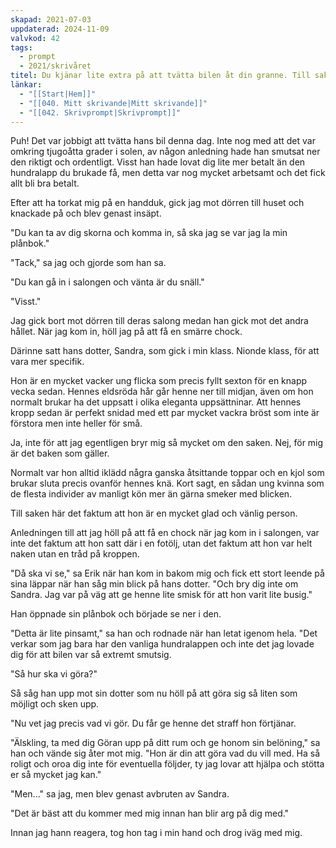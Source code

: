 ```yaml
---
skapad: 2021-07-03
uppdaterad: 2024-11-09
valvkod: 42
tags:
  - prompt
  - 2021/skrivåret
titel: Du kjänar lite extra på att tvätta bilen åt din granne. Till saken hör att du går i samma klass som hans dotter och att du är förälskad i henne
länkar:
  - "[[Start|Hem]]"
  - "[[040. Mitt skrivande|Mitt skrivande]]"
  - "[[042. Skrivprompt|Skrivprompt]]"
---
```

Puh! Det var jobbigt att tvätta hans bil denna dag. Inte nog med att det var omkring tjugoåtta grader i solen, av någon anledning hade han smutsat ner den riktigt och ordentligt. Visst han hade lovat dig lite mer betalt än den hundralapp du brukade få, men detta var nog mycket arbetsamt och det fick allt bli bra betalt.

Efter att ha torkat mig på en handduk, gick jag mot dörren till huset och knackade på och blev genast insäpt.

"Du kan ta av dig skorna och komma in, så ska jag se var jag la min plånbok."

"Tack," sa jag och gjorde som han sa.

"Du kan gå in i salongen och vänta är du snäll."

"Visst."

Jag gick bort mot dörren till deras salong medan han gick mot det andra hållet. När jag kom in, höll jag på att få en smärre chock.

Därinne satt hans dotter, Sandra, som gick i min klass. Nionde klass, för att vara mer specifik.

Hon är en mycket vacker ung flicka som precis fyllt sexton för en knapp vecka sedan. Hennes eldsröda hår går henne ner till midjan, även om hon normalt brukar ha det uppsatt i olika eleganta uppsättninar. Att hennes kropp sedan är perfekt snidad med ett par mycket vackra bröst som inte är förstora men inte heller för små.

Ja, inte för att jag egentligen bryr mig så mycket om den saken. Nej, för mig är det baken som gäller.

Normalt var hon alltid iklädd några ganska åtsittande toppar och en kjol som brukar sluta precis ovanför hennes knä. Kort sagt, en sådan ung kvinna som de flesta individer av manligt kön mer än gärna smeker med blicken.

Till saken här det faktum att hon är en mycket glad och vänlig person.

Anledningen till att jag höll på att få en chock när jag kom in i salongen, var inte det faktum att hon satt där i en fotölj, utan det faktum att hon var helt naken utan en tråd på kroppen.

"Då ska vi se," sa Erik när han kom in bakom mig och fick ett stort leende på sina läppar när han såg min blick på hans dotter. "Och bry dig inte om Sandra. Jag var på väg att ge henne lite smisk för att hon varit lite busig."

Han öppnade sin plånbok och började se ner i den.

"Detta är lite pinsamt," sa han och rodnade när han letat igenom hela. "Det verkar som jag bara har den vanliga hundralappen och inte det jag lovade dig för att bilen var så extremt smutsig.

"Så hur ska vi göra?"

Så såg han upp mot sin dotter som nu höll på att göra sig så liten som möjligt och sken upp.

"Nu vet jag precis vad vi gör. Du får ge henne det straff hon förtjänar.

"Älskling, ta med dig Göran upp på ditt rum och ge honom sin belöning," sa han och vände sig åter mot mig. "Hon är din att göra vad du vill med. Ha så roligt och oroa dig inte för eventuella följder, ty jag lovar att hjälpa och stötta er så mycket jag kan."

"Men..." sa jag, men blev genast avbruten av Sandra.

"Det är bäst att du kommer med mig innan han blir arg på dig med."

Innan jag hann reagera, tog hon tag i min hand och drog iväg med mig.

